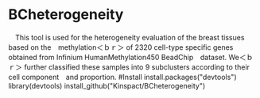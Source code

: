 # BCheterogeneity
　This tool is used for the heterogeneity evaluation of the breast tissues based on the　methylation＜ｂｒ＞
of 2320 cell-type specific genes obtained from Infinium HumanMethylation450 BeadChip　dataset. We＜ｂｒ＞
further classified these samples into 9 subclusters according to their cell component　and proportion.
#Install
    install.packages("devtools")
    library(devtools)
    install_github("Kinspact/BCheterogeneity")
